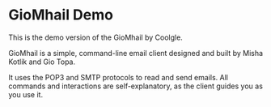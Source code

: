 # GioMhail Demo
This is the demo version of the GioMhail by Coolgle.

GioMhail is a simple, command-line email client designed and built by
Misha Kotlik and Gio Topa.

It uses the POP3 and SMTP protocols to read and send emails.
All commands and interactions are self-explanatory, as the client guides you as you use it.
